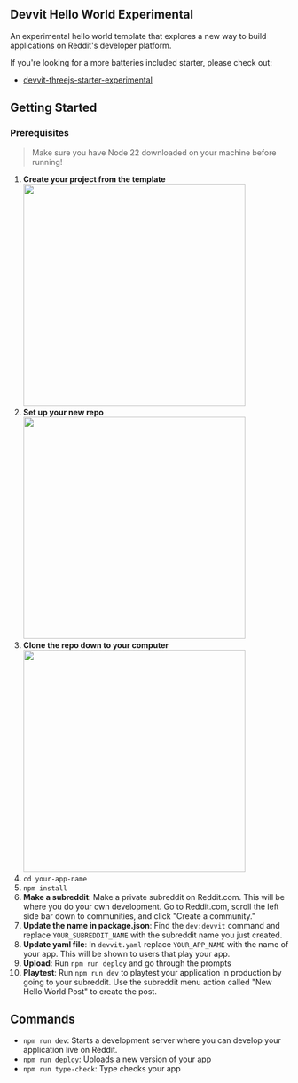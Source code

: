## Devvit Hello World Experimental

An experimental hello world template that explores a new way to build applications on Reddit's developer platform.

If you're looking for a more batteries included starter, please check out:

- [devvit-threejs-starter-experimental](https://github.com/reddit/devvit-threejs-starter-experimental)

## Getting Started

### Prerequisites

> Make sure you have Node 22 downloaded on your machine before running!

1. **Create your project from the template**
   <br /><img src="https://github.com/user-attachments/assets/a234a6d6-42ff-4188-b5b9-79d7573c9300" width="400" />
2. **Set up your new repo**
   <br /><img src="https://github.com/user-attachments/assets/590d7457-4751-461c-896b-a54abcb72022" width="400" />
3. **Clone the repo down to your computer**
   <br /><img src="https://github.com/user-attachments/assets/a09cf721-4605-4c7e-beae-1e7bd665c4fa" width="400" />
4. `cd your-app-name`
5. `npm install`
6. **Make a subreddit**: Make a private subreddit on Reddit.com. This will be where you do your own development. Go to Reddit.com, scroll the left side bar down to communities, and click "Create a community."
7. **Update the name in package.json**: Find the `dev:devvit` command and replace `YOUR_SUBREDDIT_NAME` with the subreddit name you just created.
8. **Update yaml file**: In `devvit.yaml` replace `YOUR_APP_NAME` with the name of your app. This will be shown to users that play your app.
9. **Upload**: Run `npm run deploy` and go through the prompts
10. **Playtest**: Run `npm run dev` to playtest your application in production by going to your subreddit. Use the subreddit menu action called "New Hello World Post" to create the post.

## Commands

- `npm run dev`: Starts a development server where you can develop your application live on Reddit.
- `npm run deploy`: Uploads a new version of your app
- `npm run type-check`: Type checks your app
